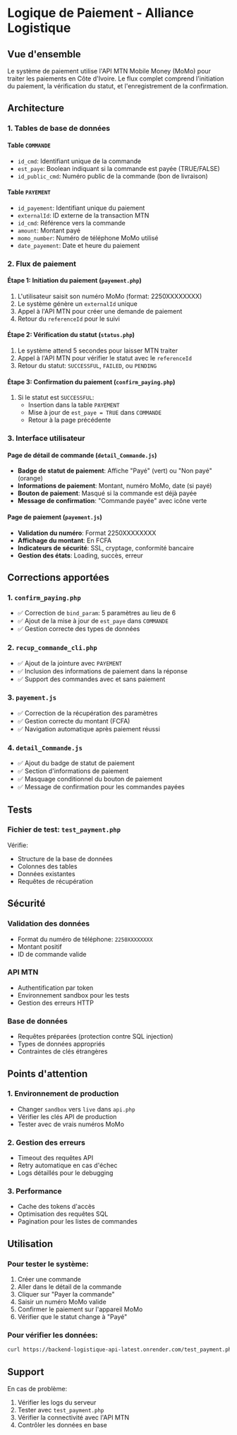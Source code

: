 # Logique de Paiement - Alliance Logistique

## Vue d'ensemble

Le système de paiement utilise l'API MTN Mobile Money (MoMo) pour traiter les paiements en Côte d'Ivoire. Le flux complet comprend l'initiation du paiement, la vérification du statut, et l'enregistrement de la confirmation.

## Architecture

### 1. Tables de base de données

#### Table `COMMANDE`
- `id_cmd`: Identifiant unique de la commande
- `est_paye`: Boolean indiquant si la commande est payée (TRUE/FALSE)
- `id_public_cmd`: Numéro public de la commande (bon de livraison)

#### Table `PAYEMENT`
- `id_payement`: Identifiant unique du paiement
- `externalId`: ID externe de la transaction MTN
- `id_cmd`: Référence vers la commande
- `amount`: Montant payé
- `momo_number`: Numéro de téléphone MoMo utilisé
- `date_payement`: Date et heure du paiement

### 2. Flux de paiement

#### Étape 1: Initiation du paiement (`payement.php`)
1. L'utilisateur saisit son numéro MoMo (format: 2250XXXXXXXX)
2. Le système génère un `externalId` unique
3. Appel à l'API MTN pour créer une demande de paiement
4. Retour du `referenceId` pour le suivi

#### Étape 2: Vérification du statut (`status.php`)
1. Le système attend 5 secondes pour laisser MTN traiter
2. Appel à l'API MTN pour vérifier le statut avec le `referenceId`
3. Retour du statut: `SUCCESSFUL`, `FAILED`, ou `PENDING`

#### Étape 3: Confirmation du paiement (`confirm_paying.php`)
1. Si le statut est `SUCCESSFUL`:
   - Insertion dans la table `PAYEMENT`
   - Mise à jour de `est_paye = TRUE` dans `COMMANDE`
   - Retour à la page précédente

### 3. Interface utilisateur

#### Page de détail de commande (`detail_Commande.js`)
- **Badge de statut de paiement**: Affiche "Payé" (vert) ou "Non payé" (orange)
- **Informations de paiement**: Montant, numéro MoMo, date (si payé)
- **Bouton de paiement**: Masqué si la commande est déjà payée
- **Message de confirmation**: "Commande payée" avec icône verte

#### Page de paiement (`payement.js`)
- **Validation du numéro**: Format 2250XXXXXXXX
- **Affichage du montant**: En FCFA
- **Indicateurs de sécurité**: SSL, cryptage, conformité bancaire
- **Gestion des états**: Loading, succès, erreur

## Corrections apportées

### 1. `confirm_paying.php`
- ✅ Correction de `bind_param`: 5 paramètres au lieu de 6
- ✅ Ajout de la mise à jour de `est_paye` dans `COMMANDE`
- ✅ Gestion correcte des types de données

### 2. `recup_commande_cli.php`
- ✅ Ajout de la jointure avec `PAYEMENT`
- ✅ Inclusion des informations de paiement dans la réponse
- ✅ Support des commandes avec et sans paiement

### 3. `payement.js`
- ✅ Correction de la récupération des paramètres
- ✅ Gestion correcte du montant (FCFA)
- ✅ Navigation automatique après paiement réussi

### 4. `detail_Commande.js`
- ✅ Ajout du badge de statut de paiement
- ✅ Section d'informations de paiement
- ✅ Masquage conditionnel du bouton de paiement
- ✅ Message de confirmation pour les commandes payées

## Tests

### Fichier de test: `test_payment.php`
Vérifie:
- Structure de la base de données
- Colonnes des tables
- Données existantes
- Requêtes de récupération

## Sécurité

### Validation des données
- Format du numéro de téléphone: `2250XXXXXXXX`
- Montant positif
- ID de commande valide

### API MTN
- Authentification par token
- Environnement sandbox pour les tests
- Gestion des erreurs HTTP

### Base de données
- Requêtes préparées (protection contre SQL injection)
- Types de données appropriés
- Contraintes de clés étrangères

## Points d'attention

### 1. Environnement de production
- Changer `sandbox` vers `live` dans `api.php`
- Vérifier les clés API de production
- Tester avec de vrais numéros MoMo

### 2. Gestion des erreurs
- Timeout des requêtes API
- Retry automatique en cas d'échec
- Logs détaillés pour le debugging

### 3. Performance
- Cache des tokens d'accès
- Optimisation des requêtes SQL
- Pagination pour les listes de commandes

## Utilisation

### Pour tester le système:
1. Créer une commande
2. Aller dans le détail de la commande
3. Cliquer sur "Payer la commande"
4. Saisir un numéro MoMo valide
5. Confirmer le paiement sur l'appareil MoMo
6. Vérifier que le statut change à "Payé"

### Pour vérifier les données:
```bash
curl https://backend-logistique-api-latest.onrender.com/test_payment.php
```

## Support

En cas de problème:
1. Vérifier les logs du serveur
2. Tester avec `test_payment.php`
3. Vérifier la connectivité avec l'API MTN
4. Contrôler les données en base 